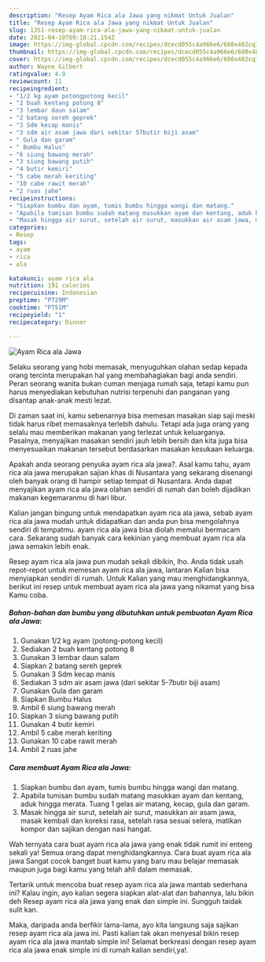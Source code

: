 ```yaml
---
description: "Resep Ayam Rica ala Jawa yang nikmat Untuk Jualan"
title: "Resep Ayam Rica ala Jawa yang nikmat Untuk Jualan"
slug: 1351-resep-ayam-rica-ala-jawa-yang-nikmat-untuk-jualan
date: 2021-04-10T09:18:21.154Z
image: https://img-global.cpcdn.com/recipes/dcecd055c4a966e6/680x482cq70/ayam-rica-ala-jawa-foto-resep-utama.jpg
thumbnail: https://img-global.cpcdn.com/recipes/dcecd055c4a966e6/680x482cq70/ayam-rica-ala-jawa-foto-resep-utama.jpg
cover: https://img-global.cpcdn.com/recipes/dcecd055c4a966e6/680x482cq70/ayam-rica-ala-jawa-foto-resep-utama.jpg
author: Wayne Gilbert
ratingvalue: 4.9
reviewcount: 11
recipeingredient:
- "1/2 kg ayam potongpotong kecil"
- "2 buah kentang potong 8"
- "3 lembar daun salam"
- "2 batang sereh geprek"
- "3 Sdm kecap manis"
- "3 sdm air asam jawa dari sekitar 57butir biji asam"
- " Gula dan garam"
- " Bumbu Halus"
- "6 siung bawang merah"
- "3 siung bawang putih"
- "4 butir kemiri"
- "5 cabe merah keriting"
- "10 cabe rawit merah"
- "2 ruas jahe"
recipeinstructions:
- "Siapkan bumbu dan ayam, tumis bumbu hingga wangi dan matang."
- "Apabila tumisan bumbu sudah matang masukkan ayam dan kentang, aduk hingga merata. Tuang 1 gelas air matang, kecap, gula dan garam."
- "Masak hingga air surut, setelah air surut, masukkan air asam jawa, masak kembali dan koreksi rasa, setelah rasa sesuai selera, matikan kompor dan sajikan dengan nasi hangat."
categories:
- Resep
tags:
- ayam
- rica
- ala

katakunci: ayam rica ala 
nutrition: 191 calories
recipecuisine: Indonesian
preptime: "PT29M"
cooktime: "PT51M"
recipeyield: "1"
recipecategory: Dinner

---
```



![Ayam Rica ala Jawa](https://img-global.cpcdn.com/recipes/dcecd055c4a966e6/680x482cq70/ayam-rica-ala-jawa-foto-resep-utama.jpg)

Selaku seorang yang hobi memasak, menyuguhkan olahan sedap kepada orang tercinta merupakan hal yang membahagiakan bagi anda sendiri. Peran seorang  wanita bukan cuman menjaga rumah saja, tetapi kamu pun harus menyediakan kebutuhan nutrisi terpenuhi dan panganan yang disantap anak-anak mesti lezat.

Di zaman  saat ini, kamu sebenarnya bisa memesan masakan siap saji meski tidak harus ribet memasaknya terlebih dahulu. Tetapi ada juga orang yang selalu mau memberikan makanan yang terlezat untuk keluarganya. Pasalnya, menyajikan masakan sendiri jauh lebih bersih dan kita juga bisa menyesuaikan makanan tersebut berdasarkan masakan kesukaan keluarga. 



Apakah anda seorang penyuka ayam rica ala jawa?. Asal kamu tahu, ayam rica ala jawa merupakan sajian khas di Nusantara yang sekarang disenangi oleh banyak orang di hampir setiap tempat di Nusantara. Anda dapat menyajikan ayam rica ala jawa olahan sendiri di rumah dan boleh dijadikan makanan kegemaranmu di hari libur.

Kalian jangan bingung untuk mendapatkan ayam rica ala jawa, sebab ayam rica ala jawa mudah untuk didapatkan dan anda pun bisa mengolahnya sendiri di tempatmu. ayam rica ala jawa bisa diolah memalui bermacam cara. Sekarang sudah banyak cara kekinian yang membuat ayam rica ala jawa semakin lebih enak.

Resep ayam rica ala jawa pun mudah sekali dibikin, lho. Anda tidak usah repot-repot untuk memesan ayam rica ala jawa, lantaran Kalian bisa menyiapkan sendiri di rumah. Untuk Kalian yang mau menghidangkannya, berikut ini resep untuk membuat ayam rica ala jawa yang nikamat yang bisa Kamu coba.

<!--inarticleads1-->

##### Bahan-bahan dan bumbu yang dibutuhkan untuk pembuatan Ayam Rica ala Jawa:

1. Gunakan 1/2 kg ayam (potong-potong kecil)
1. Sediakan 2 buah kentang potong 8
1. Gunakan 3 lembar daun salam
1. Siapkan 2 batang sereh geprek
1. Gunakan 3 Sdm kecap manis
1. Sediakan 3 sdm air asam jawa (dari sekitar 5-7butir biji asam)
1. Gunakan  Gula dan garam
1. Siapkan  Bumbu Halus
1. Ambil 6 siung bawang merah
1. Siapkan 3 siung bawang putih
1. Gunakan 4 butir kemiri
1. Ambil 5 cabe merah keriting
1. Gunakan 10 cabe rawit merah
1. Ambil 2 ruas jahe




<!--inarticleads2-->

##### Cara membuat Ayam Rica ala Jawa:

1. Siapkan bumbu dan ayam, tumis bumbu hingga wangi dan matang.
1. Apabila tumisan bumbu sudah matang masukkan ayam dan kentang, aduk hingga merata. Tuang 1 gelas air matang, kecap, gula dan garam.
1. Masak hingga air surut, setelah air surut, masukkan air asam jawa, masak kembali dan koreksi rasa, setelah rasa sesuai selera, matikan kompor dan sajikan dengan nasi hangat.




Wah ternyata cara buat ayam rica ala jawa yang enak tidak rumit ini enteng sekali ya! Semua orang dapat menghidangkannya. Cara buat ayam rica ala jawa Sangat cocok banget buat kamu yang baru mau belajar memasak maupun juga bagi kamu yang telah ahli dalam memasak.

Tertarik untuk mencoba buat resep ayam rica ala jawa mantab sederhana ini? Kalau ingin, ayo kalian segera siapkan alat-alat dan bahannya, lalu bikin deh Resep ayam rica ala jawa yang enak dan simple ini. Sungguh taidak sulit kan. 

Maka, daripada anda berfikir lama-lama, ayo kita langsung saja sajikan resep ayam rica ala jawa ini. Pasti kalian tak akan menyesal bikin resep ayam rica ala jawa mantab simple ini! Selamat berkreasi dengan resep ayam rica ala jawa enak simple ini di rumah kalian sendiri,ya!.

